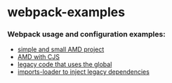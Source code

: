 # webpack-examples

### Webpack usage and configuration examples:

* [simple and small AMD project](https://github.com/moshemal/webpack-examples/tree/master/ex1)
* [AMD with CJS](https://github.com/moshemal/webpack-examples/tree/master/ex2)
* [legacy code that uses the global](https://github.com/moshemal/webpack-examples/tree/master/ex3)
* [imports-loader to inject legacy dependencies](https://github.com/moshemal/webpack-examples/tree/master/ex4)

